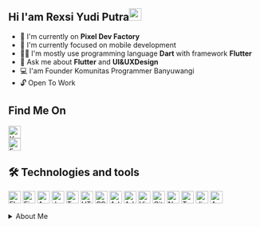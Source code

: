 ## Hi I'am Rexsi Yudi Putra<img src="https://media.giphy.com/media/hvRJCLFzcasrR4ia7z/giphy.gif" width="25px">
- 🔭 I'm currently on **Pixel Dev Factory** 
- 🌱 I'm currently focused on mobile development
- 👨‍💻 I'm mostly use programming language **Dart** with framework **Flutter**
- 💬 Ask me about **Flutter** and **UI&UXDesign** 
- 💻 I'am Founder Komunitas Programmer Banyuwangi
- 🔓 Open To Work 

## Find Me On
<a href="https://www.youtube.com/channel/UCCrJZRN_IGhCilyUq0LXobA" target="_blank"><img src="https://img.shields.io/badge/YouTube%20|%20@PixeldevFactory-282C34?logo=YouTube&logoColor=F70000" alt="You Tube logo" title="YouTube" height="25" /> </a> <br><img src="https://img.shields.io/badge/Facebook %20|%20Rexsi_Dirtjump-282C34?logo=Facebook&logoColor=1374EA" alt="Facebook logo" title="Facebook" height="25" /> <br>


## 🛠  Technologies and tools
<img src="https://img.shields.io/badge/Flutter-282C34?logo=flutter&logoColor=02569B" alt="Flutter logo" title="Flutter" height="25" />&nbsp;<img src="https://img.shields.io/badge/Figma-282C34?logo=figma&logoColor=14BBFF" alt="Figma logo" title="Figma" height="25" />&nbsp;<img src="https://img.shields.io/badge/Android-282C34?logo=android&logoColor=3DDC84" alt="Android logo" title="Android" height="25" />&nbsp;<img src="https://img.shields.io/badge/JavaScript-282C34?logo=javascript&logoColor=F7DF1E" alt="JavaScript logo" title="JavaScript" height="25" />&nbsp;<img src="https://img.shields.io/badge/TypeScript-282C34?logo=typescript&logoColor=3178C6" alt="TypeScript logo" title="TypeScript" height="25" />&nbsp;<img src="https://img.shields.io/badge/HTML5-282C34?logo=html5&logoColor=E34F26" alt="HTML5 logo" title="HTML5" height="25" />&nbsp;<img src="https://img.shields.io/badge/CSS3-282C34?logo=css3&logoColor=1572B6" alt="CSS3 logo" title="CSS3" height="25" />&nbsp;<img src="https://img.shields.io/badge/Adobe%20Photoshop-282C34?logo=adobephotoshop&logoColor=02569B" alt="Adobe Photoshop logo" title="Adobe Photoshop" height="25" />&nbsp;<img src="https://img.shields.io/badge/Adobe%20Illustrator-282C34?logo=adobeillustrator&logoColor=F77B17" alt="Adobe Illustrator logo" title="Adobe Illustrator" height="25" />&nbsp;<img src="https://img.shields.io/badge/Visual%20Studio%20Code-282C34?logo=visualstudio&logoColor=3FA7EC" alt="Visual Studio logo" title="Visual Studio" height="25" />&nbsp;<img src="https://img.shields.io/badge/GitHub-282C34?logo=github&logoColor=F7F7F7" alt="GitHub logo" title="GitHub" height="25" />&nbsp;<img src="https://img.shields.io/badge/Notion-282C34?logo=Notion&logoColor=F7F7F7" alt="Notion logo" title="Notion " height="25" />&nbsp;<img src="https://img.shields.io/badge/Trello-282C34?logo=Trello&logoColor=2F75B4" alt="Trello logo" title="Trello" height="25" />&nbsp;<img src="https://img.shields.io/badge/Jira-282C34?logo=Jira&logoColor=2580F7" alt="Jira logo" title="Jira" height="25" />&nbsp;<img src="https://img.shields.io/badge/Android%20Studio-282C34?logo=androidstudio&logoColor=7CC057" alt="Android Studio logo" title="Android Studio" height="25" />&nbsp;

<details>
<summary>
  About Me
</summary>
<br>
I'm a Software Engineer specializing in Flutter And Dart Mobile App development with over five years of experience. I'm comfortable working with both Front-end and Back-end technologies (Flutter, Dart, Javascript, Html, CSS, etc.) and Web Development skills (Php, Python, Django, ReactJs, NodeJs, etc.).  
  
Not only programming, but I love to create UI Design Using Figma and to slice the UI Design to Flutter, but I also have the skill to use Photoshop, CorelDraw, and Adobe Illustration to help me to create UI Design Component.  
  
From 2017 - 2018 I Joined On Pipo Organiku, StartUp From Banyuwangi. My position is in full-stack Web Development.  
  
In 2019 - 2020 I Created a Programmer Community in my city. The name is Komunitas Programmer Banyuwangi. You can see on Instagram what I Do in there.  
  
In 2019 - 2021 I Joined in Digital Pixel Space Creative for Freelance Front-End Mobile App  
  
I also love to share my knowledge for FREE as a Speaker, Trainer Mentor & I teach on YouTube.  
  
- 2019 Speaker on Sharing Session Programmer Banyuwangi (Programmer Culture)  
- 2019 Speaker on Stikom IT Comunity KLOSO About Linux  
- 2019 Speaker on Stikom IT Comunity KLOSO About Web Design  
- 2019 Speaker on Stikom IT Comunity KLOSO About Website Fundamental  
- 2019 Speaker on Stikom IT Comunity KLOSO About Javascript  
- 2019 Speaker on Sharing Session Programmer Banyuwangi (Programmer Culture)  
- 2019 Lead Project Sharing Session (Ngoding Bareng Programmer Banyuwangi)  
- 2019 I Share About Best Practice Bootstrap On Programmer Banyuwangi  
- 2019 I Share About Git, Github. and Gitlab On Programmer Banyuwangi  
- 2019 I Share About Python and Github On Programmer Banyuwangi Special Ramadhan  
- 2019 Speaker in Programmer Banyuwangi (Programmer Language Kill You)  
- 2020 Facilitator On Bootcamp StartUp in SMK 1 Malang about Scrum And Programming  
- 2020 Python Programmer training on Smk 1 Banyuwangi  
- 2020 Speaker on Sharing Session Programmer Banyuwangi (Flutter UI Design)  
- 2020 Speaker on Sharing Session Programmer Banyuwangi (Dart Fundamental)  
- 2021 Speaker on Sharing Session Programmer Banyuwangi (UI & UX)  
- 2021 Speaker on Sharing Session Programmer Banyuwangi (Figma)  
- 2021 Speaker on Sharing Session Programmer Banyuwangi (Slicing UI Design To Flutter)

</details>
